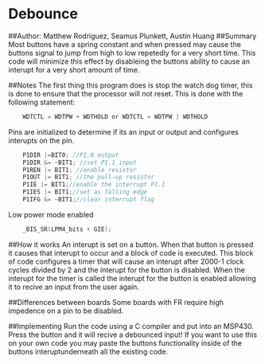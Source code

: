 # Debounce
##Author: Matthew Rodriguez, Seamus Plunkett, Austin Huang
##Summary
Most buttons have a spring constant and when pressed may cause the buttons signal to jump from high to low repetedly for a very short time. 
This code will minimize this effect by disableing the buttons ability to cause an interupt for a very short amount of time.

##Notes
The first thing this program does is stop the watch dog timer, this is done to ensure that the processor will not reset. This is done with the following statement:
```c
	WDTCTL = WDTPW + WDTHOLD or WDTCTL = WDTPW | WDTHOLD
```

Pins are initialized to determine if its an input or output and configures interupts on the pin.
```c
	P1DIR |=BIT0; //P1.0 output
    P1DIR &= ~BIT1; //set P1.1 input
    P1REN |= BIT1; //enable resistor
    P1OUT |= BIT1; //the pull-up resistor
    P1IE |= BIT1;//enable the interrupt P1.1
    P1IES |= BIT1;//set as falling edge
    P1IFG &= ~BIT1;//clear interrupt flag
```
Low power mode enabled
```c
	_BIS_SR(LPM4_bits + GIE);
```
##How it works
An interupt is set on a button. When that button is pressed it causes that interupt to occur and a block of code is executed.
This block of code configures a timer that will cause an interupt after 2000-1 clock cycles divided by 2 and the interupt for the button is disabled.
When the interupt for the timer is called the interupt for the button is enabled allowing it to recive an input from the user again.

##Differences between boards
Some boards with FR require high impedence on a pin to be disabled.

##Implementing
Run the code using a C compiler and put into an MSP430. Press the button and it will recive a debounced input! If you want to use this
on your own code you may paste the buttons functionality inside of the buttons interuptunderneath all the existing code.
